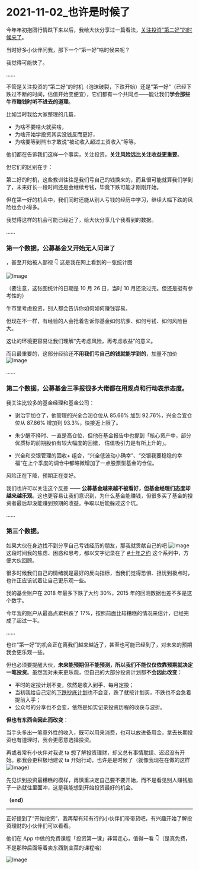 # 2021-11-02_也许是时候了



今年年初抱团行情跌下来以后，我给大伙分享过一篇看法，[关注投资”第二好“的时候来了](http://mp.weixin.qq.com/s?__biz=MzUzNjE3NzQ3Nw==&mid=2247487963&idx=1&sn=f0b7fb691f91ef7b5951b3e9d89c1a5a&chksm=fafb6ff1cd8ce6e72093e647d49fe47262f997f740be87a92eee2b064e1928d1fad9d9af089b&scene=21#wechat_redirect)。

当时好多小伙伴问我，那下一个“第一好”啥时候来呢？

我觉得可能快了。

……

不管是关注投资的“第二好”的时机（泡沫破裂，下跌开始）还是“第一好”（已经下跌过不断的时间，估值开始变便宜），它们都有一个共同点——能让我们**学会那些牛市赚钱时听不进去的道理**。

比如当时我给大家整理的几篇，

- 为啥不要啥火就买啥，
- 为啥开始学投资其实没钱反而更好，
- 为啥要等到熊市才敢说“被动收入超过工资收入”等等。



他们都在告诉我们这样一个事实，关注投资，**关注风险远比关注收益更重要**。



但它们的区别在于：

第二好的时机，这些教训往往是我们亏自己的钱换来的，而且很可能就算我们学到了，未来好长一段时间还是会继续亏钱，毕竟下跌可能才刚刚开始。

但在第一好的机会中，我们同时还能从别人亏钱的经历中学习，继续大幅下跌的风险也会小得多。



我觉得这样的机会可能已经近了，给大伙分享几个我看到的数据。

……

### 第一个数据，公募基金又开始无人问津了

，甚至开始被人鄙视 👇 这是我在网上看到的一张统计图

![Image](https://i.loli.net/2021/11/04/dHVTX5fsvCW7uJi.png)

（要注意，这张图统计的日期是 10 月 26 日，当时 10 月还没过完。但还是挺有参考性的）

牛市里考虑投资，别人都会告诉你如何如何赚钱容易。

但现在不一样，有经验的人会抢着告诉你基金如何坑爹、如何亏钱、如何风险巨大。

这让的环境更容易让我们理解“先考虑风险，再考虑收益”的意义。

而且最重要的，这部分经验还**不用我们亏自己的钱就能学到的**，加量不加价![Image](https://mmbiz.qpic.cn/mmbiz_png/xd1hVMKQsAHTS7mwUo2TdZS1yI5q4fZ2MvPv97Wia5j5d8UelYnfoQJQVRmrxOezau1rlR8ToOG54AdltoD31TQ/640?wx_fmt=png&tp=webp&wxfrom=5&wx_lazy=1&wx_co=1)

……



### 第二个数据，公募基金三季报很多大佬都在用观点和行动表示态度。

我关注比较多的基金经理和基金公司：

- 谢治宇加仓了，他管理的兴全合润仓位从 85.66% 加到 92.76%，兴全合宜仓位从 87.86% 增加到 93.3%，快接近上限了。

- 朱少醒不择时、一直是高仓位，但他在基金报告中也提到「核心资产中，部分优质标的前期股价有较大幅度的回撤， 估值吸引力是有所上升的」。

- 兴全和交银管理的固收+ 组合，“兴全低波动小确幸”、“交银我要稳稳的幸福”在上个季度的调仓中都略微增加了一点股票型基金的仓位。



风险正在下降，预期正在变好。

我们也许可以关注这个反差 —— **公募基金越来越不被看好，但基金经理们态度却越来越乐观**。这也更容易让我们意识到，为什么基金能赚钱，但很多买了基金的投资者最后却没能赚到预期的收益。争取以后能躲过这个坑。

……

### 第三个数据。

如果大伙在身边找不到分享自己亏钱经历的朋友，那我就贡献自己的吧 ![Image](https://mmbiz.qpic.cn/mmbiz_png/xd1hVMKQsAHTS7mwUo2TdZS1yI5q4fZ2AY192BIqtrzJPibFqR7PqlJ1amfiaqbnIS2fjxBNBzia5tqNemIUyDMPA/640?wx_fmt=png&tp=webp&wxfrom=5&wx_lazy=1&wx_co=1) 这段时间我的焦虑、困惑和思考，都以文字记录在了 [#十年之约](https://mp.weixin.qq.com/s?__biz=MzUzNjE3NzQ3Nw==&mid=2247489693&idx=1&sn=809f67f0fa9f455bf81096d7e47d42d6&scene=21#wechat_redirect) 这个系列中，方便大伙回顾。

很多时候我们自己的情绪就是最好的反向指标，当我们觉得恐惧、担忧到极点时，也许正应该试着让自己更乐观一些。

我的基金账户在 2018 年最多下跌了大约 30%，2015 年的回测数据也差不多是这个数字。

今年我的账户从最高点累积跌了 17%，按照前面比较糟糕的情况来估计，已经完成了超过一半。

……

也许“第一好”的机会正在离我们越来越近了，甚至也可能已经到了，对未来的预期我会更乐观一些。

但也必须要提醒大伙，**未来能预期但不能预测，所以我们不能仅仅依靠预期就决定一笔投资**。虽然我对未来更乐观，但自己的大部分投资计划都**不会因此改变**：

- 平时的定投计划不变，依然是收入到手、每月定投；
- 当初我给自己定的[下跌抄底计划](http://mp.weixin.qq.com/s?__biz=MzUzNjE3NzQ3Nw==&mid=2247489067&idx=1&sn=d0cb6fd37f45f0f7765c7ca9e0f416e8&chksm=fafb6801cd8ce11743d1585f4833b1fa159cd140e7cdeae206d91f3926da0b07d5fde90e09b0&scene=21#wechat_redirect)也不会变，跌了就按计划买，不跌也不会急着提前入手；
- 公众号的分享也不会变，依然是如实记录投资历程的收获与波折。



**但也有东西会因此而改变**：

当手头多出一笔意外性的收入，既可以用来消费，也可以放进备用金，拿去长期投资也有道理时，我会更愿意选择投资。

再或者常有小伙伴对我说 ta 想了解投资理财，却又总有事情耽误、迟迟没有开始。那我会更积极地建议 ta 开始行动，也许是是时候了（就像我现在在做的这样 ![Image](https://mmbiz.qpic.cn/mmbiz_png/xd1hVMKQsAHTS7mwUo2TdZS1yI5q4fZ26mPSA1dcr9RLKjCBsJAuW0EJJHrBAxSTvdjVwvvwsd6YqVZ0mJj6Ww/640?wx_fmt=png&tp=webp&wxfrom=5&wx_lazy=1&wx_co=1)）

先见识到投资最糟糕的模样，再慎重决定自己要不要开始，而不是看见别人赚钱脑子一热就往里面冲，这是我能想到开始投资最好的机会。

**（end）**

------

正好提到了“开始投资”，我再帮有知有行的小伙伴们带带货吧，有兴趣开始了解投资理财的小伙伴们可以看看。

他们在 App 中做的免费课程「投资第一课」非常走心，值得一看 👇（是真免费，不是那种后面等着卖东西割韭菜的课程哈）

![Image](https://mmbiz.qpic.cn/mmbiz_png/xd1hVMKQsAHTS7mwUo2TdZS1yI5q4fZ20bMicB6blmp85xUKhMhS7pefzV9FS4nGOOI91dH4fuibp5bI49j7ZnVA/640?wx_fmt=png&tp=webp&wxfrom=5&wx_lazy=1&wx_co=1)
